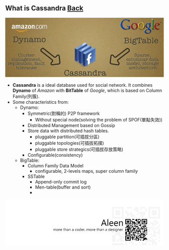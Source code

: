## What is Cassandra [Back](./qa.md)

<img src="./cassandra_banner.jpg">

- **Cassandra** is a ideal database used for social network. It combines **Dynamo** of *Amazon* with **BitTable** of *Google*, which is based on Column Family(列簇).
- Some characteristics from:
    - Dynamo:
        - Symmetric(對稱的) P2P framework
            - Without special node(solving the problem of SPOF(單點失效))
        - Distributed Management based on Gossip
        - Store data with distributed hash tables.
            - pluggable partition(可插拔分區)
            - pluggable topologies(可插拔拓撲)
            - pluggable store strategics(可插拔存放策略)
        - Configurable(consistency)
    - BigTable:
        - Column Family Data Model
            - configurable, 2-levels maps, super column family
        - SSTable
            - Append-only commit log
            - Men-table(buffer and sort)
            - 

<a href="http://aleen42.github.io/" target="_blank" ><img src="./../pic/tail.gif"></a>
